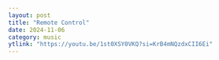 ```yaml
---
layout: post
title: "Remote Control"
date: 2024-11-06
category: music
ytlink: "https://youtu.be/1st0XSY0VKQ?si=KrB4mNQzdxCII6Ei"
---
```


